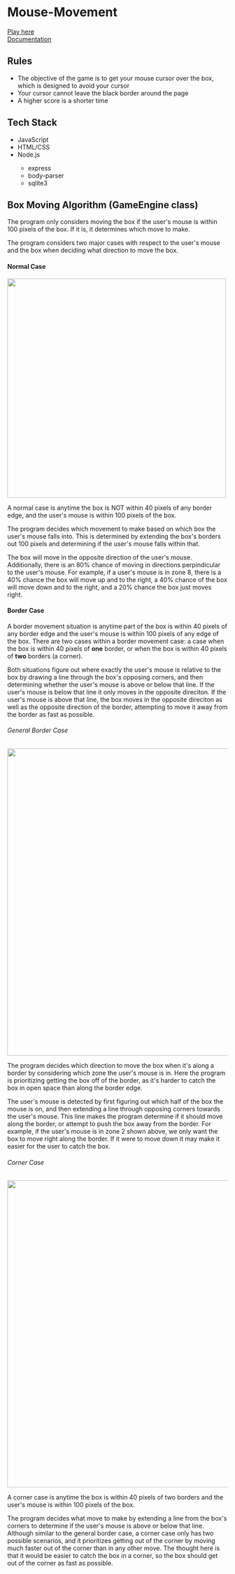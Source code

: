 # Mouse-Movement

<a href="https://mouse-movement.liammahoney.dev/">Play here</a><br>
<a href="https://mouse-movement.liammahoney.dev/docs">Documentation</a><br>
<h2>Rules</h2>
<ul>
  <li>The objective of the game is to get your mouse cursor over the box, which is designed to avoid your cursor</li>
  <li>Your cursor cannot leave the black border around the page</li>
  <li>A higher score is a shorter time</li>
</ul>
<h2>Tech Stack</h2>
<ul>
  <li>JavaScript</li>
  <li>HTML/CSS</li>
  <li>Node.js</li>
  <ul>
    <li>express</li>
    <li>body-parser</li>
    <li>sqlite3</li>
  </ul>
</ul>
<h2>Box Moving Algorithm (GameEngine class)</h2>
<p>The program only considers moving the box if the user's mouse is within 100 pixels of the box. If it is, it determines which move to make.</p>
<p>The program considers two major cases with respect to the user's mouse and the box when deciding what direction to move the box.</p> 
<h4>Normal Case</h4>
<img width="500" src="http://mouse-movement.liammahoney.dev/general-mouse-detection.png">
<p>A normal case is anytime the box is NOT within 40 pixels of any border edge, and the user's mouse is within 100 pixels of the box.</p>
<p>The program decides which movement to make based on which box the user's mouse falls into. This is determined by extending the box's borders out 100 pixels and determining if the user's mouse falls within that.</p>
<p>The box will move in the opposite direction of the user's mouse. Additionally, there is an 80% chance of moving in directions perpindicular to the user's mouse. For example, if a user's mouse is in zone 8, there is a 40% chance the box will  move up and to the right, a 40% chance of the box will move down and to the right, and a 20% chance the box just moves right.</p>
<h4>Border Case</h4>
<p>A border movement situation is anytime part of the box is within 40 pixels of any border edge and the user's mouse is within 100 pixels of any edge of the box. There are two cases within a border movement case: a case when the box is within 40 pixels of <b>one</b> border, or when the box is within 40 pixels of <b>two</b> borders (a corner).</p>
<p>Both situations figure out where exactly the user's mouse is relative to the box by drawing a line through the box's opposing corners, and then determining whether the user's mouse is above or below that line. If the user's mouse is below that line it only moves in the opposite direciton. If the user's mouse is above that line, the box moves in the opposite direciton as well as the opposite direction of the border, attempting to move it away from the border as fast as possible.
<h6>General Border Case</h6>
<img width="700" src="https://mouse-movement.liammahoney.dev/border-situation.png">
<p>The program decides which direction to move the box when it's along a border by considering which zone the user's mouse is in. Here the program is prioritizing getting the box off of the border, as it's harder to catch the box in open space than along the border edge. </p>
<p>The user's mouse is detected by first figuring out which half of the box the mouse is on, and then extending a line through opposing corners towards the user's mouse. This line makes the program determine if it should move along the border, or attempt to push the box away from the border. For example, if the user's mouse is in zone 2 shown above, we only want the box to move right along the border. If it were to move down it may make it easier for the user to catch the box.</p>
<h6>Corner Case</h6>
<img width="700" src="https://mouse-movement.liammahoney.dev/corner-situation.png">
<p>A corner case is anytime the box is within 40 pixels of two borders and the user's mouse is within 100 pixels of the box.</p>
<p>The program decides what move to make by extending a line from the box's corners to determine if the user's mouse is above or below that line. Although similar to the general border case, a corner case only has two possible scenarios, and it prioritizes getting out of the corner by moving much faster out of the corner than in any other move. The thought here is that it would be easier to catch the box in a corner, so the box should get out of the corner as fast as possible.</p>

